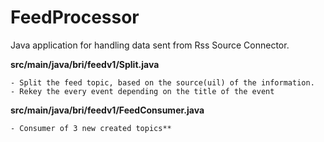 # FeedProcessor

Java application for handling data sent from Rss Source Connector.

**src/main/java/bri/feedv1/Split.java**
    
    - Split the feed topic, based on the source(uil) of the information. 
    - Rekey the every event depending on the title of the event
 
**src/main/java/bri/feedv1/FeedConsumer.java**

    - Consumer of 3 new created topics** 